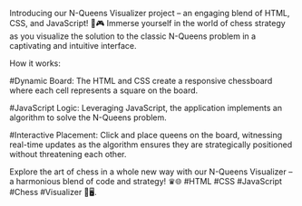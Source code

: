 
Introducing our N-Queens Visualizer project – an engaging blend of HTML, CSS, and JavaScript! 👑🎮 Immerse yourself in the world of chess strategy as you visualize the solution to the classic N-Queens problem in a captivating and intuitive interface.

How it works:

#Dynamic Board: The HTML and CSS create a responsive chessboard where each cell represents a square on the board.

#JavaScript Logic: Leveraging JavaScript, the application implements an algorithm to solve the N-Queens problem.

#Interactive Placement: Click and place queens on the board, witnessing real-time updates as the algorithm ensures they are strategically positioned without threatening each other.

Explore the art of chess in a whole new way with our N-Queens Visualizer – a harmonious blend of code and strategy! ♛🌐 #HTML #CSS #JavaScript #Chess #Visualizer 🧠🖥️.
